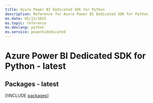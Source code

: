 ```yaml
---
title: Azure Power BI Dedicated SDK for Python
description: Reference for Azure Power BI Dedicated SDK for Python
ms.date: 05/12/2025
ms.topic: reference
ms.devlang: python
ms.service: powerbidedicated
---
```

# Azure Power BI Dedicated SDK for Python - latest
## Packages - latest
[!INCLUDE [packages](power-bi-dedicated-index.md)]